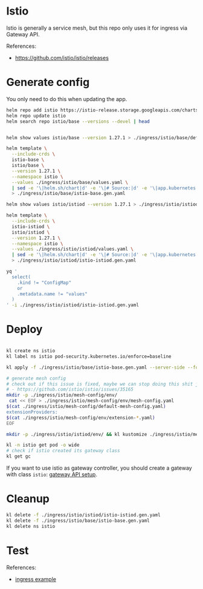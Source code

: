
# Istio

Istio is generally a service mesh,
but this repo only uses it for ingress via Gateway API.

References:
- https://github.com/istio/istio/releases

# Generate config

You only need to do this when updating the app.

```bash
helm repo add istio https://istio-release.storage.googleapis.com/charts
helm repo update istio
helm search repo istio/base --versions --devel | head
```

```bash

helm show values istio/base --version 1.27.1 > ./ingress/istio/base/default-values.yaml

helm template \
  --include-crds \
  istio-base \
  istio/base \
  --version 1.27.1 \
  --namespace istio \
  --values ./ingress/istio/base/values.yaml \
  | sed -e '\|helm.sh/chart|d' -e '\|# Source:|d' -e '\|app.kubernetes.io/managed-by|d' -e '\|app.kubernetes.io/instance|d' -e '\|app.kubernetes.io/part-of|d' -e '\|app.kubernetes.io/version|d' -e '\|app.kubernetes.io/name|d' -e '\|Created if this is not a remote istiod, OR if it is and is also a config cluster|d' \
  > ./ingress/istio/base/istio-base.gen.yaml

helm show values istio/istiod --version 1.27.1 > ./ingress/istio/istiod/default-values.yaml

helm template \
  --include-crds \
  istio-istiod \
  istio/istiod \
  --version 1.27.1 \
  --namespace istio \
  --values ./ingress/istio/istiod/values.yaml \
  | sed -e '\|helm.sh/chart|d' -e '\|# Source:|d' -e '\|app.kubernetes.io/managed-by|d' -e '\|app.kubernetes.io/instance|d' -e '\|app.kubernetes.io/part-of|d' -e '\|app.kubernetes.io/version|d' -e '\|app.kubernetes.io/name|d' -e '\|Created if this is not a remote istiod, OR if it is and is also a config cluster|d' \
  > ./ingress/istio/istiod/istio-istiod.gen.yaml

yq '
  select(
    .kind != "ConfigMap"
    or
    .metadata.name != "values"
  )
' -i ./ingress/istio/istiod/istio-istiod.gen.yaml

```

# Deploy

```bash

kl create ns istio
kl label ns istio pod-security.kubernetes.io/enforce=baseline

kl apply -f ./ingress/istio/base/istio-base.gen.yaml --server-side --force-conflicts

# generate mesh config
# check out if this issue is fixed, maybe we can stop doing this shit just to enable some extensions:
# - https://github.com/istio/istio/issues/35165
mkdir -p ./ingress/istio/mesh-config/env/
 cat << EOF > ./ingress/istio/mesh-config/env/mesh-config.yaml
$(cat ./ingress/istio/mesh-config/default-mesh-config.yaml)
extensionProviders:
$(cat ./ingress/istio/mesh-config/env/extension-*.yaml)
EOF

mkdir -p ./ingress/istio/istiod/env/ && kl kustomize ./ingress/istio/mesh-config/ > ./ingress/istio/istiod/env/mesh-config.yaml && kl apply -k ./ingress/istio/istiod/

kl -n istio get pod -o wide
# check if istio created its gateway class
kl get gc

```

If you want to use istio as gateway controller,
you should create a gateway with class `istio`:
[gateway API setup](../gateway-api/readme.md).

# Cleanup

```bash
kl delete -f ./ingress/istio/istiod/istio-istiod.gen.yaml
kl delete -f ./ingress/istio/base/istio-base.gen.yaml
kl delete ns istio
```

# Test

References:
- [ingress example](../../test/ingress/readme.md)
